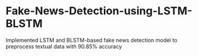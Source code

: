 # Fake-News-Detection-using-LSTM-BLSTM
Implemented LSTM and BLSTM-based fake news detection model to preprocess textual data with 90.85% accuracy
